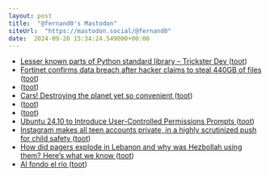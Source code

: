 ```yaml
---
layout: post
title:  "@fernand0's Mastodon"
siteUrl:  "https://mastodon.social/@fernand0"
date:  2024-09-28 15:34:24.549000+00:00
---
```

*  [Lesser known parts of Python standard library – Trickster Dev ](https://trickster.dev/post/lesser-known-parts-of-python-standard-librar) ([toot](https://mastodon.social/@fernand0/113215908383736209))
*  [Fortinet confirms data breach after hacker claims to steal 440GB of files ](https://www.bleepingcomputer.com/news/security/fortinet-confirms-data-breach-after-hacker-claims-to-steal-440gb-of-files) ([toot](https://mastodon.social/@fernand0/113215739787130588))
*  [ ](https://mastodon.nu/@proteusbcn) ([toot](https://mastodon.social/@fernand0/113215253075454119))
*  [Cars! Destroying the planet yet so convenient ](https://www.theguardian.com/commentisfree/2023/sep/15/cars-destroying-the-planet-yet-so-convenien) ([toot](https://mastodon.social/@fernand0/113214900888415700))
*  [ ](https://mastodon.nu/@proteusbcn) ([toot](https://mastodon.social/@fernand0/113214795247615156))
*  [ ](https://mastodon.nu/@proteusbcn) ([toot](https://mastodon.social/@fernand0/113214790885488598))
*  [Ubuntu 24.10 to Introduce User-Controlled Permissions Prompts ](https://www.linuxtoday.com/news/ubuntu-24-10-to-introduce-user-controlled-permissions-prompts) ([toot](https://mastodon.social/@fernand0/113214636948922213))
*  [Instagram makes all teen accounts private, in a highly scrutinized push for child safety  ](https://www.npr.org/2024/09/17/g-s1-23181/instagram-teen-accounts-private-meta-child-safety) ([toot](https://mastodon.social/@fernand0/113214505988205919))
*  [How did pagers explode in Lebanon and why was Hezbollah using them? Here’s what we know ](https://edition.cnn.com/2024/09/17/middleeast/lebanon-pager-attack-explosions-hezbollah-explainer-intl-lata) ([toot](https://mastodon.social/@fernand0/113214195738025990))
*  [Al fondo el río ](https://www.flickr.com/photos/fernand0/53992811222) ([toot](https://mastodon.social/@fernand0/113213996575887328))
